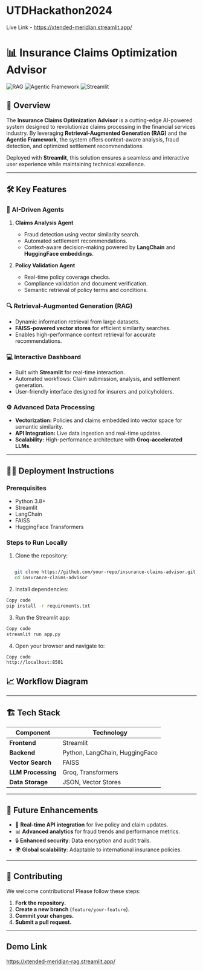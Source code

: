 # UTDHackathon2024
Live Link - https://xtended-meridian.streamlit.app/

# 📊 Insurance Claims Optimization Advisor

![RAG](https://img.shields.io/badge/RAG-Powered-blue) ![Agentic Framework](https://img.shields.io/badge/Agentic%20Framework-Integrated-green) ![Streamlit](https://img.shields.io/badge/Streamlit-Deployed-red)

## 🚀 Overview

The **Insurance Claims Optimization Advisor** is a cutting-edge AI-powered system designed to revolutionize claims processing in the financial services industry. By leveraging **Retrieval-Augmented Generation (RAG)** and the **Agentic Framework**, the system offers context-aware analysis, fraud detection, and optimized settlement recommendations. 

Deployed with **Streamlit**, this solution ensures a seamless and interactive user experience while maintaining technical excellence.

---

## 🛠️ Key Features

### 🤖 AI-Driven Agents
1. **Claims Analysis Agent**  
   - Fraud detection using vector similarity search.
   - Automated settlement recommendations.
   - Context-aware decision-making powered by **LangChain** and **HuggingFace embeddings**.

2. **Policy Validation Agent**  
   - Real-time policy coverage checks.
   - Compliance validation and document verification.
   - Semantic retrieval of policy terms and conditions.

### 🔍 Retrieval-Augmented Generation (RAG)
- Dynamic information retrieval from large datasets.
- **FAISS-powered vector stores** for efficient similarity searches.
- Enables high-performance context retrieval for accurate recommendations.

### 💻 Interactive Dashboard
- Built with **Streamlit** for real-time interaction.
- Automated workflows: Claim submission, analysis, and settlement generation.
- User-friendly interface designed for insurers and policyholders.

### ⚙️ Advanced Data Processing
- **Vectorization:** Policies and claims embedded into vector space for semantic similarity.
- **API Integration:** Live data ingestion and real-time updates.
- **Scalability:** High-performance architecture with **Groq-accelerated LLMs**.

---

## 🧑‍💻 Deployment Instructions

### Prerequisites
- Python 3.8+
- Streamlit
- LangChain
- FAISS
- HuggingFace Transformers

### Steps to Run Locally
1. Clone the repository:
```bash

   git clone https://github.com/your-repo/insurance-claims-advisor.git
   cd insurance-claims-advisor
```

2. Install dependencies:
```bash
Copy code
pip install -r requirements.txt
```
3. Run the Streamlit app:

```bash
Copy code
streamlit run app.py
```
4. Open your browser and navigate to:

```arduino
Copy code
http://localhost:8501
```

## 📈 Workflow Diagram

---

## 🏗️ Tech Stack

| **Component**       | **Technology**                   |
|----------------------|----------------------------------|
| **Frontend**         | Streamlit                       |
| **Backend**          | Python, LangChain, HuggingFace  |
| **Vector Search**    | FAISS                           |
| **LLM Processing**   | Groq, Transformers              |
| **Data Storage**     | JSON, Vector Stores             |

---

## 🚀 Future Enhancements

- 🔗 **Real-time API integration** for live policy and claim updates.
- 📊 **Advanced analytics** for fraud trends and performance metrics.
- 🔒 **Enhanced security**: Data encryption and audit trails.
- 🌍 **Global scalability**: Adaptable to international insurance policies.

---


## 🤝 Contributing

We welcome contributions! Please follow these steps:

1. **Fork the repository.**
2. **Create a new branch** (`feature/your-feature`).
3. **Commit your changes.**
4. **Submit a pull request.**

---
## Demo Link
https://xtended-meridian-rag.streamlit.app/
